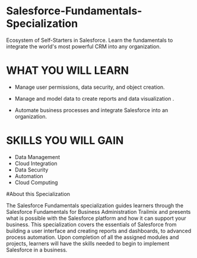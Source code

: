 # Salesforce-Fundamentals-Specialization
Ecosystem of Self-Starters in Salesforce. Learn the fundamentals to integrate the world's most powerful CRM into any organization.


# WHAT YOU WILL LEARN
* Manage user permissions, data security, and object creation.

* Manage and model data to create reports and data visualization .

* Automate business processes and integrate Salesforce into an organization.


# SKILLS YOU WILL GAIN
- Data Management
- Cloud Integration
- Data Security
- Automation
- Cloud Computing


#About this Specialization

The Salesforce Fundamentals specialization guides learners through the Salesforce Fundamentals for Business Administration Trailmix and presents what is possible with the Salesforce platform and how it can support your business. This specialization covers the essentials of Salesforce from building a user interface and creating reports and dashboards, to advanced process automation. Upon completion of all the assigned modules and projects, learners will have the skills needed to begin to implement Salesforce in a business.
